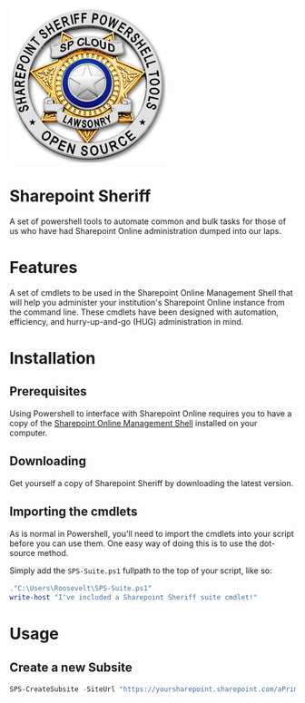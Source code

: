 ![Sharepoint Sheriff Logo](sps-badge.png)

# Sharepoint Sheriff
A set of powershell tools to automate common and bulk tasks for those of us who have had Sharepoint Online administration dumped into our laps.

# Features

A set of cmdlets to be used in the Sharepoint Online Management Shell that will help you administer your institution's Sharepoint Online instance from the command line. These cmdlets have been designed with automation, efficiency, and hurry-up-and-go (HUG) administration in mind. 

# Installation 

## Prerequisites

Using Powershell to interface with Sharepoint Online requires you to have a copy of the [Sharepoint Online Management Shell][1] installed on your computer. 

## Downloading

Get yourself a copy of Sharepoint Sheriff by downloading the latest version. 

## Importing the cmdlets

As is normal in Powershell, you'll need to import the cmdlets into your script before you can use them. One easy way of doing this is to use the dot-source method. 

Simply add the `SPS-Suite.ps1` fullpath to the top of your script, like so:

```powershell
."C:\Users\Roosevelt\SPS-Suite.ps1"
write-host "I've included a Sharepoint Sheriff suite cmdlet!"

```

# Usage

## Create a new Subsite

```powershell
SPS-CreateSubsite -SiteUrl "https://yoursharepoint.sharepoint.com/aPrimarySite" -SubsiteUrl "MySubsite" -Title "My Special Subsite of aPrimarySite" 
```





[1]: https://www.microsoft.com/en-us/download/details.aspx?id=35588